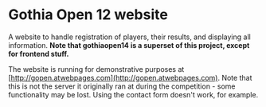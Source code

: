 Gothia Open 12 website
======================

A website to handle registration of players, their results, and displaying all information. **Note that gothiaopen14 is a superset of this project, except for frontend stuff.**

The website is running for demonstrative purposes at [http://gopen.atwebpages.com](http://gopen.atwebpages.com). Note that this is not the server it originally ran at during the competition - some functionality may be lost. Using the contact form doesn't work, for example.
